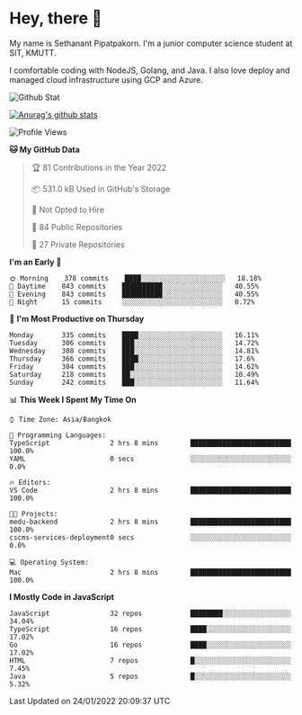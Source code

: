 # Hey, there 🙌
My name is Sethanant Pipatpakorn. I'm a junior computer science student at SIT, KMUTT.

I comfortable coding with NodeJS, Golang, and Java. I also love deploy and managed cloud infrastructure using GCP and Azure.

![Github Stat](https://github-profile-summary-cards.vercel.app/api/cards/profile-details?username=thetkpark&theme=dracula)

[![Anurag's github stats](https://github-readme-stats.vercel.app/api?username=thetkpark&count_private=true&show_icons=true&theme=tokyonight)](https://github.com/anuraghazra/github-readme-stats)

<!--START_SECTION:waka-->
![Profile Views](http://img.shields.io/badge/Profile%20Views-2-blue)

**🐱 My GitHub Data** 

> 🏆 81 Contributions in the Year 2022
 > 
> 📦 531.0 kB Used in GitHub's Storage 
 > 
> 🚫 Not Opted to Hire
 > 
> 📜 84 Public Repositories 
 > 
> 🔑 27 Private Repositories  
 > 
**I'm an Early 🐤** 

```text
🌞 Morning    378 commits    ████░░░░░░░░░░░░░░░░░░░░░   18.18% 
🌆 Daytime    843 commits    ██████████░░░░░░░░░░░░░░░   40.55% 
🌃 Evening    843 commits    ██████████░░░░░░░░░░░░░░░   40.55% 
🌙 Night      15 commits     ░░░░░░░░░░░░░░░░░░░░░░░░░   0.72%

```
📅 **I'm Most Productive on Thursday** 

```text
Monday       335 commits    ████░░░░░░░░░░░░░░░░░░░░░   16.11% 
Tuesday      306 commits    ███░░░░░░░░░░░░░░░░░░░░░░   14.72% 
Wednesday    308 commits    ███░░░░░░░░░░░░░░░░░░░░░░   14.81% 
Thursday     366 commits    ████░░░░░░░░░░░░░░░░░░░░░   17.6% 
Friday       304 commits    ███░░░░░░░░░░░░░░░░░░░░░░   14.62% 
Saturday     218 commits    ██░░░░░░░░░░░░░░░░░░░░░░░   10.49% 
Sunday       242 commits    ███░░░░░░░░░░░░░░░░░░░░░░   11.64%

```


📊 **This Week I Spent My Time On** 

```text
⌚︎ Time Zone: Asia/Bangkok

💬 Programming Languages: 
TypeScript               2 hrs 8 mins        █████████████████████████   100.0% 
YAML                     0 secs              ░░░░░░░░░░░░░░░░░░░░░░░░░   0.0%

🔥 Editors: 
VS Code                  2 hrs 8 mins        █████████████████████████   100.0%

🐱‍💻 Projects: 
medu-backend             2 hrs 8 mins        █████████████████████████   100.0% 
cscms-services-deployment0 secs              ░░░░░░░░░░░░░░░░░░░░░░░░░   0.0%

💻 Operating System: 
Mac                      2 hrs 8 mins        █████████████████████████   100.0%

```

**I Mostly Code in JavaScript** 

```text
JavaScript               32 repos            ████████░░░░░░░░░░░░░░░░░   34.04% 
TypeScript               16 repos            ████░░░░░░░░░░░░░░░░░░░░░   17.02% 
Go                       16 repos            ████░░░░░░░░░░░░░░░░░░░░░   17.02% 
HTML                     7 repos             █░░░░░░░░░░░░░░░░░░░░░░░░   7.45% 
Java                     5 repos             █░░░░░░░░░░░░░░░░░░░░░░░░   5.32%

```



 Last Updated on 24/01/2022 20:09:37 UTC
<!--END_SECTION:waka-->
